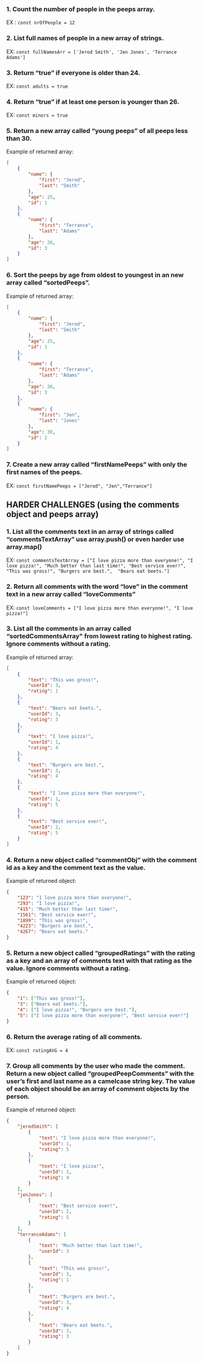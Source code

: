 ### 1. Count the number of people in the peeps array.

EX : ```const nrOfPeople = 12```

###  2. List full names of people in a new array of strings.

EX:  ```const fullNamesArr = ['Jerod Smith', 'Jen Jones', 'Terrance Adams']```

### 3. Return “true” if everyone is older than 24.

EX:  ```const adults = true```

### 4. Return “true” if at least one person is younger than 26.

EX: ```const minors = true```

### 5. Return a new array called “young peeps” of all peeps less than 30.

Example of returned array:
```json
[
    {
        "name": {
            "first": "Jerod",
            "last": "Smith"
        },
        "age": 25,
        "id": 1
    },
    {
        "name": {
            "first": "Terrance",
            "last": "Adams"
        },
        "age": 26,
        "id": 3
    }
]
```
### 6. Sort the peeps by age from oldest to youngest in an new array called “sortedPeeps”.

Example of returned array:

```json
[
    {
        "name": {
            "first": "Jerod",
            "last": "Smith"
        },
        "age": 25,
        "id": 1
    },
    {
        "name": {
            "first": "Terrance",
            "last": "Adams"
        },
        "age": 26,
        "id": 3
    },
    {
        "name": {
            "first": "Jen",
            "last": "Jones"
        },
        "age": 30,
        "id": 2
    }
]
```
### 7. Create a new array called “firstNamePeeps” with only the first names of the peeps.

EX: ```const firstNamePeeps = ["Jerod", "Jen","Terrance"]```

## HARDER CHALLENGES (using the comments object and peeps array)

### 1. List all the comments text  in an array of strings called “commentsTextArray” use array.push() or even harder use array.map()
 
 EX: ```const commentsTextArray = ["I love pizza more than everyone!", "I love pizza!", "Much better than last time!", "Best service ever!", "This was gross!", "Burgers are best.",  "Bears eat beets."]```

### 2. Return all comments with the word “love” in the comment text in a new array called “loveComments”

EX: ```const loveComments = ["I love pizza more than everyone!", "I love pizza!"]```

### 3. List all the comments in an array called “sortedCommentsArray" from lowest rating to highest rating. Ignore comments without a rating.

Example of returned array: 

```json
[
    {
        "text": "This was gross!",
        "userId": 3,
        "rating": 1
    },
    {
        "text": "Bears eat beets.",
        "userId": 3,
        "rating": 3
    },
    {
        "text": "I love pizza!",
        "userId": 1,
        "rating": 4
    },
    {
        "text": "Burgers are best.",
        "userId": 3,
        "rating": 4
    },
    {
        "text": "I love pizza more than everyone!",
        "userId": 1,
        "rating": 5
    },
    {
        "text": "Best service ever!",
        "userId": 2,
        "rating": 5
    }
]
```

### 4. Return a new object called “commentObj” with the comment id as a key and the comment text as the value.

Example of returned object: 
```json
{
    "123": "I love pizza more than everyone!",
    "293": "I love pizza!",
    "415": "Much better than last time!",
    "1561": "Best service ever!",
    "1899": "This was gross!",
    "4223": "Burgers are best.",
    "4267": "Bears eat beets."
}
```

### 5. Return a new object called “groupedRatings” with the rating as a key and an array of comments text with that rating as the value. Ignore comments without a rating.

Example of returned object: 

```json
{
    "1": ["This was gross!"],
    "3": ["Bears eat beets."],
    "4": ["I love pizza!", "Burgers are best."],
    "5": ["I love pizza more than everyone!", "Best service ever!"]
}
```
### 6. Return the average rating of all comments.

EX: ```const ratingAVG = 4```

### 7. Group all comments by the user who made the comment. Return a new object called “groupedPeepComments” with the user’s first and last name as a camelcase string key. The value of each object should be an array of comment objects by the person.

Example of returned object: 

```json
{
    "jerodSmith": [
        {
            "text": "I love pizza more than everyone!",
            "userId": 1,
            "rating": 5
        },
        {
            "text": "I love pizza!",
            "userId": 1,
            "rating": 4
        }
    ],
    "jenJones": [
        {
            "text": "Best service ever!",
            "userId": 2,
            "rating": 5
        }
    ],
    "terranceAdams": [
        {
            "text": "Much better than last time!",
            "userId": 3
        },
        {
            "text": "This was gross!",
            "userId": 3,
            "rating": 1
        },
        {
            "text": "Burgers are best.",
            "userId": 3,
            "rating": 4
        },
        {
            "text": "Bears eat beets.",
            "userId": 3,
            "rating": 3
        }
    ]
}

```